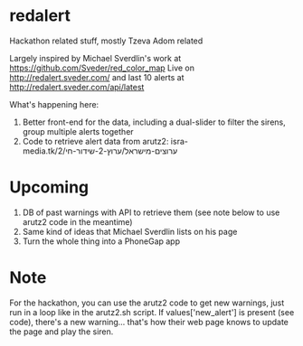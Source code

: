 redalert
========

Hackathon related stuff, mostly Tzeva Adom related

Largely inspired by Michael Sverdlin's work at https://github.com/Sveder/red_color_map
Live on http://redalert.sveder.com/ and last 10 alerts at http://redalert.sveder.com/api/latest

What's happening here:

1) Better front-end for the data, including a dual-slider to filter the sirens, group multiple alerts together
2) Code to retrieve alert data from arutz2: isra-media.tk/2/ערוצים-מישראל/ערוץ-2-שידור-חי

Upcoming
========

1) DB of past warnings with API to retrieve them (see note below to use arutz2 code in the meantime)
2) Same kind of ideas that Michael Sverdlin lists on his page
3) Turn the whole thing into a PhoneGap app

Note
====

For the hackathon, you can use the arutz2 code to get new warnings, just run in a loop like in the arutz2.sh script.
If values['new_alert'] is present (see code), there's a new warning... that's how their web page knows to update
the page and play the siren.
